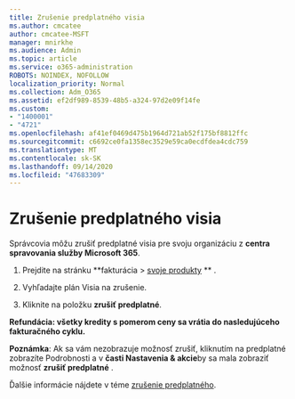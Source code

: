 ```yaml
---
title: Zrušenie predplatného visia
ms.author: cmcatee
author: cmcatee-MSFT
manager: mnirkhe
ms.audience: Admin
ms.topic: article
ms.service: o365-administration
ROBOTS: NOINDEX, NOFOLLOW
localization_priority: Normal
ms.collection: Adm_O365
ms.assetid: ef2df989-8539-48b5-a324-97d2e09f14fe
ms.custom:
- "1400001"
- "4721"
ms.openlocfilehash: af41ef0469d475b1964d721ab52f175bf8812ffc
ms.sourcegitcommit: c6692ce0fa1358ec3529e59ca0ecdfdea4cdc759
ms.translationtype: MT
ms.contentlocale: sk-SK
ms.lasthandoff: 09/14/2020
ms.locfileid: "47683309"
---
```

# <a name="cancel-visio-subscription"></a>Zrušenie predplatného visia

Správcovia môžu zrušiť predplatné visia pre svoju organizáciu z **centra spravovania služby Microsoft 365**.

1. Prejdite na stránku **fakturácia > [svoje produkty](https://go.microsoft.com/fwlink/p/?linkid=842054) ** .

2. Vyhľadajte plán Visia na zrušenie.

3. Kliknite na položku **zrušiť predplatné**.

**Refundácia: všetky kredity s pomerom ceny sa vrátia do nasledujúceho fakturačného cyklu.**

**Poznámka**: Ak sa vám nezobrazuje možnosť zrušiť, kliknutím na predplatné zobrazíte Podrobnosti a v **časti Nastavenia & akcie**by sa mala zobraziť možnosť **zrušiť predplatné** .

Ďalšie informácie nájdete v téme [zrušenie predplatného](https://docs.microsoft.com/microsoft-365/commerce/subscriptions/cancel-your-subscription).
